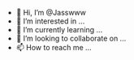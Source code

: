 - 👋 Hi, I’m @Jasswww
- 👀 I’m interested in ...
- 🌱 I’m currently learning ...
- 💞️ I’m looking to collaborate on ...
- 📫 How to reach me ...

<!---
Jasswww/Jasswww is a ✨ special ✨ repository because its `README.md` (this file) appears on your GitHub profile.
You can click the Preview link to take a look at your changes.
--->
